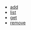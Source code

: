 * [add](https://ibb.co/7n5hZ0k)
* [list](https://ibb.co/wgqWdy3)
* [get](https://ibb.co/cx42bwZ)
* [remove](https://ibb.co/PxTGf51)